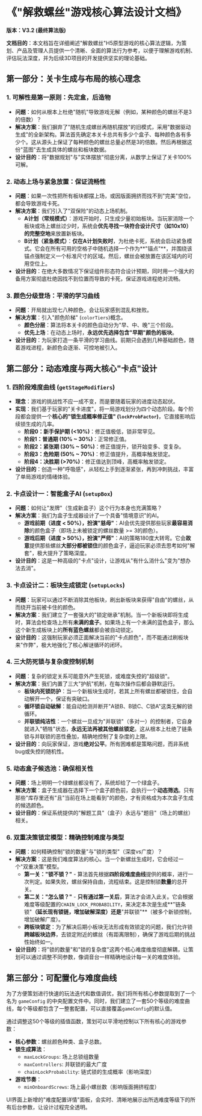 # 《"解救螺丝"游戏核心算法设计文档》

**版本：V3.2 (最终算法版)**

**文档目的**：本文档旨在详细阐述"解救螺丝"H5原型游戏的核心算法逻辑，为策划、产品及管理人员提供一个清晰、全面的算法行为参考，以便于理解游戏机制、评估玩法深度，并为后续3D项目的开发提供坚实的理论基础。

## 第一部分：关卡生成与布局的核心理念

### 1. 可解性是第一原则：先定盒，后造物

* **问题**：如何从根本上杜绝"随机"导致游戏无解（例如，某种颜色的螺丝不是3的倍数）？
* **解决方案**：我们摒弃了"随机生成螺丝再随机摆放"的旧模式，采用"数据驱动生成"的全新架构。算法首先确定本关卡总共有多少个盒子、每种颜色各有多少个。这从源头上保证了每种颜色的螺丝总量必然是3的倍数。然后再根据这份"蓝图"去生成具体的螺丝和板块数据。
* **设计目的**：将"数据规划"与"实体摆放"彻底分离，从数学上保证了关卡100%可解。

### 2. 动态上场与紧急放置：保证流畅性

* **问题**：如果一次性把所有板块都摆上场，或因版面拥挤而找不到"完美"空位，都会导致游戏卡死。
* **解决方案**：我们引入了"双保险"的动态上场机制。
  * **A计划（常规模式）**：游戏开始时，只生成少量初始板块。当玩家消除一个板块或场上螺丝过少时，系统会**优先寻找一块符合设计尺寸（如10x10）的完整空地**来放置新板块。
  * **B计划（紧急模式）**：**仅在A计划失败时**，为杜绝卡死，系统会启动紧急模式。它会在所有可用的空格子中随机选择一个作为**"锚点"**，并围绕该锚点强制定义一个标准尺寸的区域。然后，螺丝会被放置在该区域内的可用空位上。
* **设计目的**：在绝大多数情况下保证组件形态符合设计预期，同时用一个强大的备用方案彻底杜绝因找不到位置而导致的卡死，保证游戏进程绝对流畅。

### 3. 颜色分级登场：平滑的学习曲线

* **问题**：开局就出现七八种颜色，会让玩家感到混乱和挫败。
* **解决方案**：引入"颜色阶梯" (`colorTiers`)概念。
  * **颜色分层**：算法将本关卡的颜色自动分为"早、中、晚"三个阶段。
  * **优先上场**：在动态上场时，**永远优先选择包含"早期"颜色的板块**。
* **设计目的**：为玩家打造一条平滑的学习曲线。前期只会遇到几种基础颜色，随着游戏进程，新颜色会逐渐、可控地被引入。

## 第二部分：动态难度与两大核心"卡点"设计

### 1. 四阶段难度曲线 (`getStageModifiers`)

* **理念**：游戏的挑战性不应一成不变，而是要随着玩家的进度动态起伏。
* **实现**：我们基于玩家的"关卡进度"，将一局游戏划分为四个动态阶段。每个阶段都会提供一个**核心的"锁生成概率修正值" (`lockProbFactor`)**，它直接影响后续锁生成的几率。
  * **阶段0：新手保护期 (<10%)**：修正值极低，锁非常罕见。
  * **阶段1：普通期 (10% ~ 30%)**：正常修正值。
  * **阶段2：紧张期 (30% ~ 50%)**：修正值提升，锁开始变多、变复杂。
  * **阶段3：危险期 (50% ~ 70%)**：修正值提升，高概率触发锁定。
  * **阶段4：决胜期 (>70%)**：修正值达到顶峰，高概率触发锁定。
* **设计目的**：创造一种"呼吸感"，从轻松上手到逐渐紧张，再到冲刺挑战，丰富了单局游戏的情绪体验。

### 2. 卡点设计一：智能盒子AI (`setupBox`)

* **问题**：如何让"发牌"（生成新盒子）这个行为本身也充满策略？
* **解决方案**：我们为盒子生成器设计了一个具备"情境意识"的AI。
  * **游戏前期（进度 < 50%），扮演"慈母"**：AI会优先提供那些玩家**最容易消除**的颜色盒子（即场上未被锁定的螺丝数量 >= 3的颜色）。
  * **游戏后期（进度 > 50%），扮演"严师"**：AI的策略180度大转弯。它会**故意**提供那些螺丝**大部分都被锁住**的颜色盒子，逼迫玩家必须去思考如何"解套"，极大提升了策略深度。
* **设计目的**：这是一种高级的"卡点"设计，让游戏从"有什么消什么"变为"想办法去消"。

### 3. 卡点设计二：板块生成锁定 (`setupLocks`)

* **问题**：玩家可以通过不断消除其他板块，刷出新板块来获得"自由"的螺丝，从而绕开当前被卡住的颜色。
* **解决方案**：我们建立了一套强大的"锁定继承"机制。当一个新板块即将生成时，算法会检查场上所有**未满的盒子**。如果场上有一个未满的蓝色盒子，那么这个新生成板块上的**所有蓝色螺丝**都会被自动锁定。
* **设计目的**：这强制玩家必须正面解决当前的"卡点颜色"，而不能通过刷板块来"作弊"，极大地强化了核心解谜循环的闭环。

### 4. 三大防死锁与复杂度控制机制

* **问题**：复杂的锁定关系可能意外产生死锁，或难度失控的"超级锁"。
* **解决方案**：我们内置了三大"护航"机制，在每次操作后都会静默运行。
  * **板块内死锁防护**：当一个新板块生成时，若其上所有螺丝都被锁住，会自动解开一个，保证有突破口。
  * **循环锁自动破解**：能自动检测并断开"A锁B、B锁C、C锁A"这类无解的锁循环。
  * **并联锁纯洁性**：一个螺丝一旦成为"并联锁"（多对一）的控制者，它自身就进入"牺牲"状态，**永远无法再被其他螺丝锁定**。这从根本上杜绝了链条锁与并联锁的恶性叠加，精确地控制了复杂度的上限。
* **设计目的**：向玩家保证，游戏**绝对公平**。所有困难都是策略问题，而非系统bug或失控的随机性。

### 5. 动态盒子候选池：确保相关性

* **问题**：场上明明一个绿螺丝都没有了，系统却给了一个绿盒子。
* **解决方案**：盒子生成器在选择下一个盒子颜色前，会执行一个**动态筛选**。只有那些"库存里还有"且"当前在场上能看到"的颜色，才有资格成为本次盒子生成的候选颜色。
* **设计目的**：保证系统提供的"解题工具"（盒子）永远与"题目"（场上的螺丝）相关。

### 6. 双重决策锁定模型：精确控制难度与类型

* **问题**：如何精确控制"锁的数量"与"锁的类型"（深度vs广度）？
* **解决方案**：这是我们难度算法的核心。当一个新螺丝生成时，它会经过一个"双重决策"模型。
  * **第一关："锁不锁？"** - 算法首先根据**四阶段难度曲线**提供的概率，进行一次判定。如果失败，螺丝保持自由，流程结束。这是控制锁**数量**的总开关。
  * **第二关："怎么锁？"** - **只有通过第一关后**，算法才会进入此关。它会根据难度等级配置的`CHAIN_LOCK_PROBABILITY`，来决定本次是生成**"链条锁"**（延长现有锁链，增加破解深度）还是**"并联锁"**（被多个新锁控制，增加破解广度）。
  * **跨板块锁定**：为了解决后期小板块无法形成有效锁定的问题，我们允许锁**跨越板块边界**，去锁定附近的螺丝（有距离限制），确保了游戏后期的挑战性始终如一。
* **设计目的**：将"锁的数量"和"锁的复杂度"这两个核心难度维度彻底解耦，让策划可以通过调整不同参数，像调音台一样精确地设计每一关的难度体验。

## 第三部分：可配置化与难度曲线

为了方便策划进行快速的玩法迭代和数值调优，我们将所有核心参数提取到了一个名为 `gameConfig` 的中央配置文件中。同时，我们建立了一套50个等级的难度曲线，每个等级都包含了一整套配置，可以直接覆盖`gameConfig`的默认值。

通过调整这50个等级的插值函数，策划可以平滑地控制以下所有核心的游戏参数：

* **核心参数**：螺丝颜色种类、盒子总数。
* **锁生成算法**：
  * `maxLockGroups`: 场上总锁组数量
  * `maxControllers`: 并联锁的最大广度
  * `chainLockProbability`: 链式锁的生成概率（影响深度）
* **游戏节奏**：
  * `minOnboardScrews`: 场上最小螺丝数（影响版面拥挤程度）

UI界面上新增的"难度配置详情"面板，会实时、清晰地展示出所选难度等级下的所有后台参数，让设计过程完全透明。
